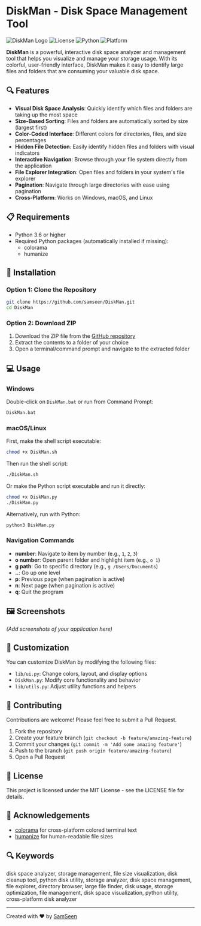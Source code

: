 # DiskMan - Disk Space Management Tool

![DiskMan Logo](https://img.shields.io/badge/DiskMan-Disk%20Space%20Management-blue)
![License](https://img.shields.io/badge/License-MIT-green)
![Python](https://img.shields.io/badge/Python-3.6%2B-blue)
![Platform](https://img.shields.io/badge/Platform-Windows%20%7C%20macOS%20%7C%20Linux-lightgrey)

**DiskMan** is a powerful, interactive disk space analyzer and management tool that helps you visualize and manage your storage usage. With its colorful, user-friendly interface, DiskMan makes it easy to identify large files and folders that are consuming your valuable disk space.

## 🔍 Features

- **Visual Disk Space Analysis**: Quickly identify which files and folders are taking up the most space
- **Size-Based Sorting**: Files and folders are automatically sorted by size (largest first)
- **Color-Coded Interface**: Different colors for directories, files, and size percentages
- **Hidden File Detection**: Easily identify hidden files and folders with visual indicators
- **Interactive Navigation**: Browse through your file system directly from the application
- **File Explorer Integration**: Open files and folders in your system's file explorer
- **Pagination**: Navigate through large directories with ease using pagination
- **Cross-Platform**: Works on Windows, macOS, and Linux

## 📋 Requirements

- Python 3.6 or higher
- Required Python packages (automatically installed if missing):
  - colorama
  - humanize

## 🚀 Installation

### Option 1: Clone the Repository

```bash
git clone https://github.com/samseen/DiskMan.git
cd DiskMan
```

### Option 2: Download ZIP

1. Download the ZIP file from the [GitHub repository](https://github.com/samseen/DiskMan)
2. Extract the contents to a folder of your choice
3. Open a terminal/command prompt and navigate to the extracted folder

## 💻 Usage

### Windows

Double-click on `DiskMan.bat` or run from Command Prompt:

```bash
DiskMan.bat
```

### macOS/Linux

First, make the shell script executable:

```bash
chmod +x DiskMan.sh
```

Then run the shell script:

```bash
./DiskMan.sh
```

Or make the Python script executable and run it directly:

```bash
chmod +x DiskMan.py
./DiskMan.py
```

Alternatively, run with Python:

```bash
python3 DiskMan.py
```

### Navigation Commands

- **number**: Navigate to item by number (e.g., `1`, `2`, `3`)
- **o number**: Open parent folder and highlight item (e.g., `o 1`)
- **g path**: Go to specific directory (e.g., `g /Users/Documents`)
- **..**: Go up one level
- **p**: Previous page (when pagination is active)
- **n**: Next page (when pagination is active)
- **q**: Quit the program

## 🖼️ Screenshots

_(Add screenshots of your application here)_

## 🔧 Customization

You can customize DiskMan by modifying the following files:

- `lib/ui.py`: Change colors, layout, and display options
- `DiskMan.py`: Modify core functionality and behavior
- `lib/utils.py`: Adjust utility functions and helpers

## 🤝 Contributing

Contributions are welcome! Please feel free to submit a Pull Request.

1. Fork the repository
2. Create your feature branch (`git checkout -b feature/amazing-feature`)
3. Commit your changes (`git commit -m 'Add some amazing feature'`)
4. Push to the branch (`git push origin feature/amazing-feature`)
5. Open a Pull Request

## 📝 License

This project is licensed under the MIT License - see the LICENSE file for details.

## 🙏 Acknowledgements

- [colorama](https://pypi.org/project/colorama/) for cross-platform colored terminal text
- [humanize](https://pypi.org/project/humanize/) for human-readable file sizes

## 🔍 Keywords

disk space analyzer, storage management, file size visualization, disk cleanup tool, python disk utility, storage analyzer, disk space management, file explorer, directory browser, large file finder, disk usage, storage optimization, file management, disk space visualization, python utility, cross-platform disk analyzer

---

Created with ❤️ by [SamSeen](https://github.com/samseen)
